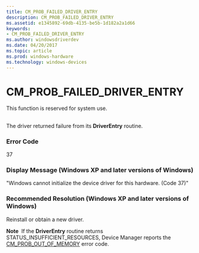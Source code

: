 ```yaml
---
title: CM_PROB_FAILED_DRIVER_ENTRY
description: CM_PROB_FAILED_DRIVER_ENTRY
ms.assetid: e1345892-69db-4135-be5b-1d182a2a1d66
keywords:
- CM_PROB_FAILED_DRIVER_ENTRY
ms.author: windowsdriverdev
ms.date: 04/20/2017
ms.topic: article
ms.prod: windows-hardware
ms.technology: windows-devices
---
```


# CM_PROB_FAILED_DRIVER_ENTRY

This function is reserved for system use.


## <a href="" id="ddk-cm-prob-failed-driver-entry-dg"></a>


The driver returned failure from its **DriverEntry** routine.

### Error Code

37

### Display Message (Windows XP and later versions of Windows)

"Windows cannot initialize the device driver for this hardware. (Code 37)"

### Recommended Resolution (Windows XP and later versions of Windows)

Reinstall or obtain a new driver.

**Note**  If the **DriverEntry** routine returns STATUS_INSUFFICIENT_RESOURCES, Device Manager reports the [CM_PROB_OUT_OF_MEMORY](cm-prob-out-of-memory.md) error code.

 

 

 





